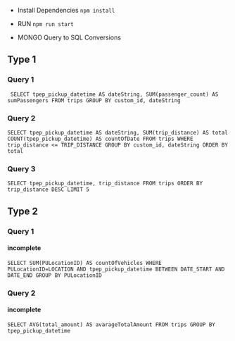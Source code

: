- Install Dependencies `npm install`

- RUN `npm run start`

- MONGO Query to SQL Conversions

## Type 1

### Query 1

` SELECT tpep_pickup_datetime AS dateString, SUM(passenger_count) AS sumPassengers FROM trips GROUP BY custom_id, dateString`

### Query 2

`SELECT tpep_pickup_datetime AS dateString, SUM(trip_distance) AS total COUNT(tpep_pickup_datetime) AS countOfDate FROM trips WHERE trip_distance <= TRIP_DISTANCE GROUP BY custom_id, dateString ORDER BY total`

### Query 3

`SELECT tpep_pickup_datetime, trip_distance FROM trips ORDER BY trip_distance DESC LIMIT 5`

## Type 2

### Query 1

#### incomplete

`SELECT SUM(PULocationID) AS countOfVehicles WHERE PULocationID=LOCATION AND tpep_pickup_datetime BETWEEN DATE_START AND DATE_END GROUP BY PULocationID`

### Query 2

#### incomplete

`SELECT AVG(total_amount) AS avarageTotalAmount FROM trips GROUP BY tpep_pickup_datetime`
